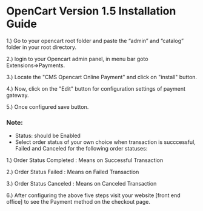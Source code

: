 # OpenCart Version 1.5 Installation Guide
1.) Go to your opencart root folder and paste the “admin” and “catalog” folder in your root directory.

2.) login to your Opencart admin panel, in menu bar goto Extensions=>Payments.

3.) Locate the "CMS Opencart Online Payment" and click on "install" button.

4.) Now, click on the "Edit" button for configuration settings of payment gateway.

5.) Once configured save button.
### Note: 
-  Status: should be Enabled
-  Select order status of your own choice when transaction is succcessful, Failed and Canceled for the following order statuses:

 1.) Order Status Completed : Means on Successful Transaction
 
 2.) Order Status Failed    : Means on Failed Transaction
 
 3.) Order Status Canceled   : Means on Canceled Transaction
 
 
 6.) After configuring the above five steps visit your website [front end office] to see the Payment method on the checkout page.
